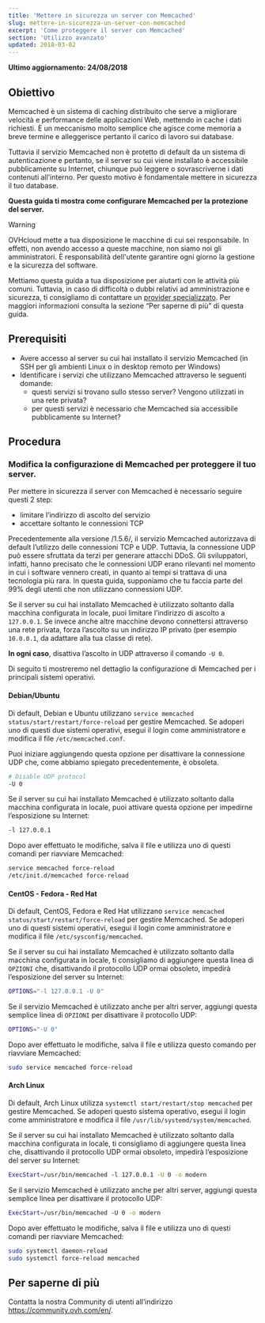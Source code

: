 ```yaml
---
title: 'Mettere in sicurezza un server con Memcached'
slug: mettere-in-sicurezza-un-server-con-memcached
excerpt: 'Come proteggere il server con Memcached'
section: 'Utilizzo avanzato'
updated: 2018-03-02
---
```


**Ultimo aggiornamento: 24/08/2018**


## Obiettivo

Memcached è un sistema di caching distribuito che serve a migliorare velocità e performance delle applicazioni Web, mettendo in cache i dati richiesti. È un meccanismo molto semplice che agisce come memoria a breve termine e alleggerisce pertanto il carico di lavoro sui database.

Tuttavia il servizio Memcached non è protetto di default da un sistema di autenticazione e pertanto, se il server su cui viene installato è accessibile pubblicamente su Internet, chiunque può leggere o sovrascriverne i dati contenuti all’interno. Per questo motivo è fondamentale mettere in sicurezza il tuo database.


**Questa guida ti mostra come configurare Memcached per la protezione del server.**


> [!warning]
>
> OVHcloud mette a tua disposizione le macchine di cui sei responsabile. In effetti, non avendo accesso a queste macchine, non siamo noi gli amministratori. È responsabilità dell'utente garantire ogni giorno la gestione e la sicurezza del software.
>
> Mettiamo questa guida a tua disposizione per aiutarti con le attività più comuni. Tuttavia, in caso di difficoltà o dubbi relativi ad amministrazione e sicurezza, ti consigliamo di contattare un [provider specializzato](https://partner.ovhcloud.com/it/directory/). Per maggiori informazioni consulta la sezione “Per saperne di più” di questa guida.
>


## Prerequisiti


- Avere accesso al server su cui hai installato il servizio Memcached (in SSH per gli ambienti Linux o in desktop remoto per Windows)
- Identificare i servizi che utilizzano Memcached attraverso le seguenti domande:
    - questi servizi si trovano sullo stesso server? Vengono utilizzati in una rete privata?
    - per questi servizi è necessario che Memcached sia accessibile pubblicamente su Internet?


## Procedura

### Modifica la configurazione di Memcached per proteggere il tuo server.

Per mettere in sicurezza il server con Memcached è necessario seguire questi 2 step:

- limitare l’indirizzo di ascolto del servizio
- accettare soltanto le connessioni TCP


Precedentemente alla versione /1.5.6/, il servizio Memcached autorizzava di default l’utilizzo delle connessioni TCP e UDP. Tuttavia, la connessione UDP può essere sfruttata da terzi per generare attacchi DDoS.
Gli sviluppatori, infatti, hanno precisato che le connessioni UDP erano rilevanti nel momento in cui i software vennero creati, in quanto ai tempi si trattava di una tecnologia più rara.
In questa guida, supponiamo che tu faccia parte del 99% degli utenti che non utilizzano connessioni UDP.

Se il server su cui hai installato Memcached è utilizzato soltanto dalla macchina configurata in locale, puoi limitare l’indirizzo di ascolto a `127.0.0.1`.
Se invece anche altre macchine devono connettersi attraverso una rete privata, forza l’ascolto su un indirizzo IP privato (per esempio `10.0.0.1`, da adattare alla tua classe di rete).

**In ogni caso**, disattiva l’ascolto in UDP attraverso il comando `-U 0`.

Di seguito ti mostreremo nel dettaglio la configurazione di Memcached per i principali sistemi operativi.


#### Debian/Ubuntu

Di default, Debian e Ubuntu utilizzano `service memcached status/start/restart/force-reload` per gestire Memcached. Se adoperi uno di questi due sistemi operativi, esegui il login come amministratore e modifica il file `/etc/memcached.conf`. 

Puoi iniziare aggiungendo questa opzione per disattivare la connessione UDP che, come abbiamo spiegato precedentemente, è obsoleta.

```sh
# Disable UDP protocol
-U 0
```
Se il server su cui hai installato Memcached è utilizzato soltanto dalla macchina configurata in locale, puoi attivare questa opzione per impedirne l’esposizione su Internet:

```sh
-l 127.0.0.1
```

Dopo aver effettuato le modifiche, salva il file e utilizza uno di questi comandi per riavviare Memcached:


```sh
service memcached force-reload
/etc/init.d/memcached force-reload
```


#### CentOS - Fedora - Red Hat


Di default, CentOS, Fedora e Red Hat utilizzano `service memcached status/start/restart/force-reload` per gestire Memcached. Se adoperi uno di questi sistemi operativi, esegui il login come amministratore e modifica il file `/etc/sysconfig/memcached`.


Se il server su cui hai installato Memcached è utilizzato soltanto dalla macchina configurata in locale, ti consigliamo di aggiungere questa linea di `OPZIONI` che, disattivando il protocollo UDP ormai obsoleto, impedirà l’esposizione del server su Internet:

```sh
OPTIONS="-l 127.0.0.1 -U 0"
```


Se il servizio Memcached è utilizzato anche per altri server, aggiungi questa semplice linea di `OPZIONI` per disattivare il protocollo UDP:

```sh
OPTIONS="-U 0"
```

Dopo aver effettuato le modifiche, salva il file e utilizza questo comando per riavviare Memcached:

```sh
sudo service memcached force-reload
```


#### Arch Linux


Di default, Arch Linux utilizza `systemctl start/restart/stop memcached` per gestire Memcached. Se adoperi questo sistema operativo, esegui il login come amministratore e modifica il file `/usr/lib/systemd/system/memcached`.

Se il server su cui hai installato Memcached è utilizzato soltanto dalla macchina configurata in locale, ti consigliamo di aggiungere questa linea che, disattivando il protocollo UDP ormai obsoleto, impedirà l’esposizione del server su Internet:

```sh
ExecStart=/usr/bin/memcached -l 127.0.0.1 -U 0 -o modern
```


Se il servizio Memcached è utilizzato anche per altri server, aggiungi questa semplice linea per disattivare il protocollo UDP:

```sh
ExecStart=/usr/bin/memcached -U 0 -o modern
```


Dopo aver effettuato le modifiche, salva il file e utilizza uno di questi comandi per riavviare Memcached:


```sh
sudo systemctl daemon-reload
sudo systemctl force-reload memcached
```

## Per saperne di più

Contatta la nostra Community di utenti all’indirizzo <https://community.ovh.com/en/>.
